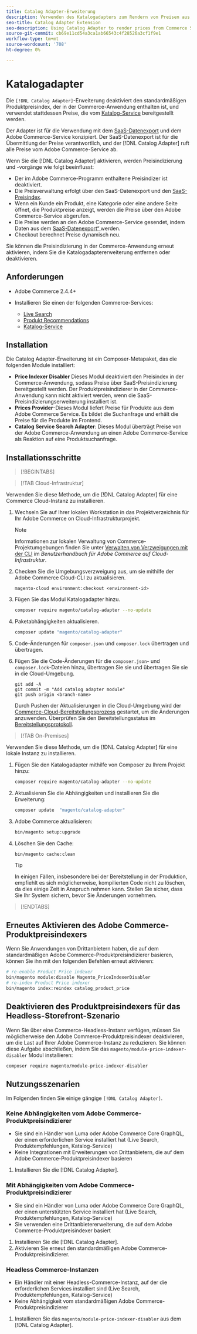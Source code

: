 ```yaml
---
title: Catalog Adapter-Erweiterung
description: Verwenden des Katalogadapters zum Rendern von Preisen aus Commerce Services
seo-title: Catalog Adapter Extension
seo-description: Using Catalog Adapter to render prices from Commerce Services
source-git-commit: cb69e11cd54a3ca1ab66543c4f28526a3cf1f9e1
workflow-type: tm+mt
source-wordcount: '708'
ht-degree: 0%

---
```


# Katalogadapter

Die `[!DNL Catalog Adapter]`-Erweiterung deaktiviert den standardmäßigen Produktpreisindex, der in der Commerce-Anwendung enthalten ist, und verwendet stattdessen Preise, die vom [Katalog-Service](../catalog-service/overview.md) bereitgestellt werden.

Der Adapter ist für die Verwendung mit dem [SaaS-Datenexport](../data-export/overview.md) und dem Adobe Commerce-Service konzipiert. Der SaaS-Datenexport ist für die Übermittlung der Preise verantwortlich, und der [!DNL Catalog Adapter] ruft alle Preise vom Adobe Commerce-Service ab.

Wenn Sie die [!DNL Catalog Adapter] aktivieren, werden Preisindizierung und -vorgänge wie folgt beeinflusst:

- Der im Adobe Commerce-Programm enthaltene Preisindizer ist deaktiviert.
- Die Preisverwaltung erfolgt über den SaaS-Datenexport und den [SaaS-Preisindex](price-indexing.md).
- Wenn ein Kunde ein Produkt, eine Kategorie oder eine andere Seite öffnet, die Produktpreise anzeigt, werden die Preise über den Adobe Commerce-Service abgerufen.
- Die Preise werden an den Adobe Commerce-Service gesendet, indem Daten aus dem [SaaS-Datenexport“ ](../data-export/overview.md) werden.
- Checkout berechnet Preise dynamisch neu.

Sie können die Preisindizierung in der Commerce-Anwendung erneut aktivieren, indem Sie die Katalogadaptererweiterung entfernen oder deaktivieren.

## Anforderungen

- Adobe Commerce 2.4.4+
- Installieren Sie einen der folgenden Commerce-Services:

   - [Live Search](../live-search/install.md)
   - [Produkt Recommendations](../product-recommendations/install-configure.md)
   - [Katalog-Service](../catalog-service/installation.md)

## Installation

Die Catalog Adapter-Erweiterung ist ein Composer-Metapaket, das die folgenden Module installiert:

- **Price Indexer Disabler** Dieses Modul deaktiviert den Preisindex in der Commerce-Anwendung, sodass Preise über SaaS-Preisindizierung bereitgestellt werden. Der Produktpreisindizierer in der Commerce-Anwendung kann nicht aktiviert werden, wenn die SaaS-Preisindizierungserweiterung installiert ist.
- **Prices Provider**-Dieses Modul liefert Preise für Produkte aus dem Adobe Commerce Service. Es bildet die Suchanfrage und erhält die Preise für die Produkte im Frontend.
- **Catalog Service Search Adapter**: Dieses Modul überträgt Preise von der Adobe Commerce-Anwendung an einen Adobe Commerce-Service als Reaktion auf eine Produktsuchanfrage.

## Installationsschritte

>[!BEGINTABS]

>[!TAB Cloud-Infrastruktur]

Verwenden Sie diese Methode, um die [!DNL Catalog Adapter] für eine Commerce Cloud-Instanz zu installieren.

1. Wechseln Sie auf Ihrer lokalen Workstation in das Projektverzeichnis für Ihr Adobe Commerce on Cloud-Infrastrukturprojekt.

   >[!NOTE]
   >
   >Informationen zur lokalen Verwaltung von Commerce-Projektumgebungen finden Sie unter [Verwalten von Verzweigungen mit der CLI](https://experienceleague.adobe.com/de/docs/commerce-cloud-service/user-guide/develop/cli-branches) im _Benutzerhandbuch für Adobe Commerce auf Cloud-Infrastruktur_.

1. Checken Sie die Umgebungsverzweigung aus, um sie mithilfe der Adobe Commerce Cloud-CLI zu aktualisieren.

   ```shell
   magento-cloud environment:checkout <environment-id>
   ```

1. Fügen Sie das Modul Katalogadapter hinzu.

   ```bash
   composer require magento/catalog-adapter --no-update
   ```

1. Paketabhängigkeiten aktualisieren.

   ```bash
   composer update "magento/catalog-adapter"
   ```

1. Code-Änderungen für `composer.json` und `composer.lock` übertragen und übertragen.

1. Fügen Sie die Code-Änderungen für die `composer.json`- und `composer.lock`-Dateien hinzu, übertragen Sie sie und übertragen Sie sie in die Cloud-Umgebung.

   ```shell
   git add -A
   git commit -m "Add catalog adapter module"
   git push origin <branch-name>
   ```

   Durch Pushen der Aktualisierungen in die Cloud-Umgebung wird der [Commerce-Cloud-Bereitstellungsprozess](https://experienceleague.adobe.com/de/docs/commerce-cloud-service/user-guide/develop/deploy/process) gestartet, um die Änderungen anzuwenden. Überprüfen Sie den Bereitstellungsstatus im [Bereitstellungsprotokoll](https://experienceleague.adobe.com/de/docs/commerce-cloud-service/user-guide/develop/test/log-locations#deploy-log).

>[!TAB On-Premises]

Verwenden Sie diese Methode, um die [!DNL Catalog Adapter] für eine lokale Instanz zu installieren.

1. Fügen Sie den Katalogadapter mithilfe von Composer zu Ihrem Projekt hinzu:

   ```bash
   composer require magento/catalog-adapter --no-update
   ```

1. Aktualisieren Sie die Abhängigkeiten und installieren Sie die Erweiterung:

   ```bash
   composer update  "magento/catalog-adapter"
   ```

1. Adobe Commerce aktualisieren:

   ```bash
   bin/magento setup:upgrade
   ```

1. Löschen Sie den Cache:

   ```bash
   bin/magento cache:clean
   ```

   >[!TIP]
   >
   >In einigen Fällen, insbesondere bei der Bereitstellung in der Produktion, empfiehlt es sich möglicherweise, kompilierten Code nicht zu löschen, da dies einige Zeit in Anspruch nehmen kann. Stellen Sie sicher, dass Sie Ihr System sichern, bevor Sie Änderungen vornehmen.

>[!ENDTABS]


## Erneutes Aktivieren des Adobe Commerce-Produktpreisindexers

Wenn Sie Anwendungen von Drittanbietern haben, die auf dem standardmäßigen Adobe Commerce-Produktpreisindizierer basieren, können Sie ihn mit den folgenden Befehlen erneut aktivieren:

```bash
# re-enable Product Price indexer
bin/magento module:disable Magento_PriceIndexerDisabler
# re-index Product Price indexer
bin/magento index:reindex catalog_product_price
```

## Deaktivieren des Produktpreisindexers für das Headless-Storefront-Szenario

Wenn Sie über eine Commerce-Headless-Instanz verfügen, müssen Sie möglicherweise den Adobe Commerce-Produktpreisindexer deaktivieren, um die Last auf Ihrer Adobe Commerce-Instanz zu reduzieren. Sie können diese Aufgabe abschließen, indem Sie das `magento/module-price-indexer-disabler` Modul installieren:

```bash
composer require magento/module-price-indexer-disabler
```

## Nutzungsszenarien

Im Folgenden finden Sie einige gängige `[!DNL Catalog Adapter]`.

### Keine Abhängigkeiten vom Adobe Commerce-Produktpreisindizierer

- Sie sind ein Händler von Luma oder Adobe Commerce Core GraphQL, der einen erforderlichen Service installiert hat (Live Search, Produktempfehlungen, Katalog-Service)
- Keine Integrationen mit Erweiterungen von Drittanbietern, die auf dem Adobe Commerce-Produktpreisindexer basieren

1. Installieren Sie die [!DNL Catalog Adapter].

### Mit Abhängigkeiten vom Adobe Commerce-Produktpreisindizierer

- Sie sind ein Händler von Luma oder Adobe Commerce Core GraphQL, der einen unterstützten Service installiert hat (Live Search, Produktempfehlungen, Katalog-Service)
- Sie verwenden eine Drittanbietererweiterung, die auf dem Adobe Commerce-Produktpreisindexer basiert

1. Installieren Sie die [!DNL Catalog Adapter].
1. Aktivieren Sie erneut den standardmäßigen Adobe Commerce-Produktpreisindizierer.

### Headless Commerce-Instanzen

- Ein Händler mit einer Headless-Commerce-Instanz, auf der die erforderlichen Services installiert sind (Live Search, Produktempfehlungen, Katalog-Service)
- Keine Abhängigkeit vom standardmäßigen Adobe Commerce-Produktpreisindizierer

1. Installieren Sie das `magento/module-price-indexer-disabler` aus dem [!DNL Catalog Adapter].

